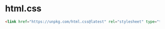 # html.css

```html
<link href="https://unpkg.com/html.css@latest" rel="stylesheet" type="text/css">
```
